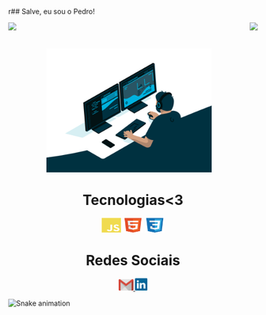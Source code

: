 r## Salve, eu sou o Pedro!

<div>
  
  <img  height="180em" src="https://github-readme-stats.vercel.app/api?username=DEVSmoker&show_icons=true&theme=great-gatsby&include_all_commits=true&count_private=true"/>
  <img align="right" height="180em" src="https://github-readme-stats.vercel.app/api/top-langs/?username=DEVSmoker&layout=compact&langs_count=16&theme=great-gatsby"/>
</div>
<br>

<div  align="center"> 
  <div style="display: inline_block"><br>
    <img align="center" height="250" alt="coding-time" src="code.gif">
    <h1 align="center">Tecnologias<3</h1>
    <img align="center" height="30" width="40" alt="js-icon"  src="https://raw.githubusercontent.com/devicons/devicon/master/icons/javascript/javascript-plain.svg">
    <img align="center" height="30" width="40" alt="html-icon" src="https://raw.githubusercontent.com/devicons/devicon/master/icons/html5/html5-original.svg">
    <img align="center" height="30" width="40" alt="css-icon" src="https://raw.githubusercontent.com/devicons/devicon/master/icons/css3/css3-original.svg">
   </div>
    
  
  <h1 align="center">Redes Sociais</h1>
    <a href = "mailto: pedrolucaas762@gmail.com">
      <img width="30" src="gmail.svg">
    </a>
    <a href = "[[https://www.linkedin.com/in/luigi-gottardello-fonseca-44651a205/](https://www.linkedin.com/in/pedro-paix%C3%A3o/)](https://www.linkedin.com/in/pedro-paix%C3%A3o/)">
      <img width="25" src="linkedin.svg">
    </a>
</div>
  
![Snake animation](https://github.com/DEVSmoker/DEVSmoker/blob/output/github-contribution-grid-snake.svg)

